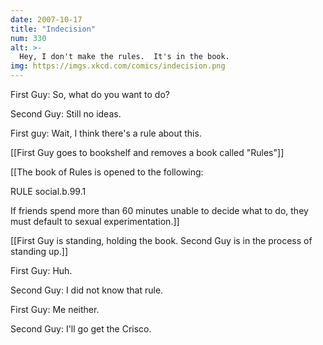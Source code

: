 ```yaml
---
date: 2007-10-17
title: "Indecision"
num: 330
alt: >-
  Hey, I don't make the rules.  It's in the book.
img: https://imgs.xkcd.com/comics/indecision.png
---
```

First Guy: So, what do you want to do?

Second Guy: Still no ideas.

First guy: Wait, I think there's a rule about this.

[[First Guy goes to bookshelf and removes a book called "Rules"]]

[[The book of Rules is opened to the following:

RULE social.b.99.1

If friends spend more than 60 minutes unable to decide what to do, they must default to sexual experimentation.]]

[[First Guy is standing, holding the book. Second Guy is in the process of standing up.]]

First Guy: Huh.

Second Guy: I did not know that rule.

First Guy: Me neither.

Second Guy: I'll go get the Crisco.

